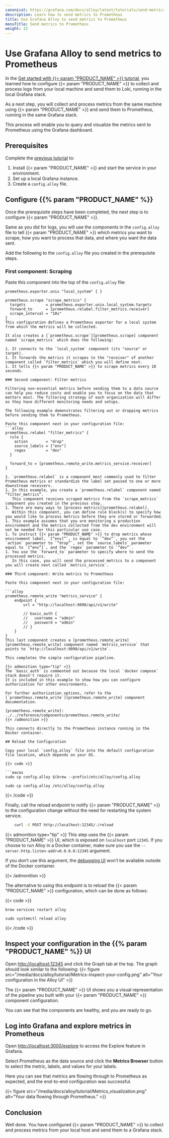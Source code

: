 ```yaml
---
canonical: https://grafana.com/docs/alloy/latest/tutorials/send-metrics-to-prometheus/
description: Learn how to send metrics to Prometheus
title: Use Grafana Alloy to send metrics to Prometheus
menuTitle: Send metrics to Prometheus
weight: 15
---
```

# Use Grafana Alloy to send metrics to Prometheus
In the [Get started with {{< param "PRODUCT_NAME" >}} tutorial][get started], you learned how to configure {{< param "PRODUCT_NAME" >}} to collect and process logs from your local machine and send them to Loki, running in the local Grafana stack. 

As a next step, you will collect and process metrics from the same machine using {{< param "PRODUCT_NAME" >}} and send them to Prometheus, running in the same Grafana stack. 

This process will enable you to query and visualize the metrics sent to Prometheus using the Grafana dashboard.

## Prerequisites

Complete the [previous tutorial][get started] to:
1. Install {{< param "PRODUCT_NAME" >}} and start the service in your environment.
1. Set up a local Grafana instance.
1. Create a `config.alloy` file.

## Configure {{% param "PRODUCT_NAME" %}}

Once the prerequisite steps have been completed, the next step is to configure {{< param "PRODUCT_NAME" >}}.

Same as you did for logs, you will use the components in the `config.alloy` file to tell {{< param "PRODUCT_NAME" >}} which metrics you want to scrape, how you want to process that data, and where you want the data sent.

Add the following to the `config.alloy` file you created in the prerequisite steps.  

### First component: Scraping

Paste this component into the top of the `config.alloy` file:

```alloy
prometheus.exporter.unix "local_system" { }

prometheus.scrape "scrape_metrics" {
  targets         = prometheus.exporter.unix.local_system.targets
  forward_to      = [prometheus.relabel.filter_metrics.receiver]
  scrape_interval = "10s"
}
This configuration defines a Prometheus exporter for a local system from which the metrics will be collected. 

It also creates a [`prometheus.scrape`][prometheus.scrape] component named `scrape_metrics` which does the following:

1. It connects to the `local_system` component (its "source" or target).
1. It forwards the metrics it scrapes to the "receiver" of another component called `filter_metrics` which you will define next.
1. It tells {{< param "PRODUCT_NAME" >}} to scrape metrics every 10 seconds. 

### Second component: Filter metrics

Filtering non-essential metrics before sending them to a data source can help you reduce costs and enable you to focus on the data that matters most. The filtering strategy of each organization will differ as they have different monitoring needs and setups. 

The following example demonstrates filtering out or dropping metrics before sending them to Prometheus. 

Paste this component next in your configuration file:
```alloy
prometheus.relabel "filter_metrics" {
  rule {
    action        = "drop"
    source_labels = ["env"]
    regex         = "dev"
  }
  
  forward_to = [prometheus.remote_write.metrics_service.receiver]
}

1. `prometheus.relabel` is a component most commonly used to filter Prometheus metrics or standardize the label set passed to one or more downstream receivers. 
1. In this example, you create a `prometheus.relabel` component named “filter_metrics”. 
   This component receives scraped metrics from the `scrape_metrics` component you created in the previous step. 
1. There are many ways to [process metrics][prometheus.relabel]. 
   Within this component, you can define rule block(s) to specify how you would like to process metrics before they are stored or forwarded. 
1. This example assumes that you are monitoring a production environment and the metrics collected from the dev environment will not be needed for this particular use case. 
1. To instruct {{< param "PRODUCT_NAME" >}} to drop metrics whose environment label, `[”env]”`, is equal to `”dev”`, you set the `action` parameter to `”drop”`, set the `source_labels` parameter equal to `[“env”]`, and the `regex` parameter to `“dev”`.  
1. You use the `forward_to` parameter to specify where to send the processed metrics.
   In this case, you will send the processed metrics to a component you will create next called `metrics_service`. 

### Third component: Write metrics to Prometheus

Paste this component next in your configuration file:

```alloy
prometheus.remote_write "metrics_service" {
    endpoint {
        url = "http://localhost:9090/api/v1/write"

        // basic_auth {
        //   username = "admin"
        //   password = "admin"
        // }
    }
}
This last component creates a [prometheus.remote_write][prometheus.remote_write] component named `metrics_service` that points to `http://localhost:9090/api/v1/write`.

This completes the simple configuration pipeline.

{{< admonition type="tip" >}}
The `basic_auth` is commented out because the local `docker compose` stack doesn't require it. 
It is included in this example to show how you can configure authorization for other environments.

For further authorization options, refer to the [`prometheus.remote_write`][prometheus.remote_write] component documentation.

[prometheus.remote_write]: ../../reference/components/prometheus.remote_write/
{{< /admonition >}}

This connects directly to the Prometheus instance running in the Docker container.

## Reload the Configuration

Copy your local `config.alloy` file into the default configuration file location, which depends on your OS.

{{< code >}}

```macos
sudo cp config.alloy $(brew --prefix)/etc/alloy/config.alloy
```

```linux
sudo cp config.alloy /etc/alloy/config.alloy
```
{{< /code >}}

Finally, call the reload endpoint to notify {{< param "PRODUCT_NAME" >}} to the configuration change without the need for restarting the system service.
```bash
    curl -X POST http://localhost:12345/-/reload
```

{{< admonition type="tip" >}}
This step uses the {{< param "PRODUCT_NAME" >}} UI, which is exposed on `localhost` port `12345`.
If you choose to run Alloy in a Docker container, make sure you use the `--server.http.listen-addr=0.0.0.0:12345` argument.

If you don’t use this argument, the [debugging UI][debug] won’t be available outside of the Docker container.

[debug]: ../../tasks/debug/#alloy-ui
{{< /admonition >}}

The alternative to using this endpoint is to reload the {{< param "PRODUCT_NAME" >}} configuration, which can be done as follows:

{{< code >}}

```macos
brew services restart alloy
```

```linux
sudo systemctl reload alloy
```

{{< /code >}}

## Inspect your configuration in the {{% param "PRODUCT_NAME" %}} UI

Open <http://localhost:12345> and click the Graph tab at the top.
The graph should look similar to the following: 
{{< figure src="/media/docs/alloy/tutorial/Metrics-inspect-your-config.png" alt="Your configuration in the Alloy UI" >}}

The {{< param "PRODUCT_NAME" >}} UI shows you a visual representation of the pipeline you built with your {{< param "PRODUCT_NAME" >}} component configuration.

You can see that the components are healthy, and you are ready to go.

## Log into Grafana and explore metrics in Prometheus 

Open <http://localhost:3000/explore> to access the Explore feature in Grafana.

Select Prometheus as the data source and click the **Metrics Browser** button to select the metric, labels, and values for your labels.

Here you can see that metrics are flowing through to Prometheus as expected, and the end-to-end configuration was successful.

{{< figure src="/media/docs/alloy/tutorial/Metrics_visualization.png" alt="Your data flowing through Prometheus." >}}

## Conclusion
Well done. You have configured {{< param "PRODUCT_NAME" >}} to collect and process metrics from your local host and send them to a Grafana stack. 

[get started]: ../get-started/
[prometheus.scrape]: ../../reference/components/prometheus.scrape/
[prometheus.relabel]: ../../reference/components/prometheus.relabel/
[prometheus.remote_write]: ../../reference/components/prometheus.remote_write/

